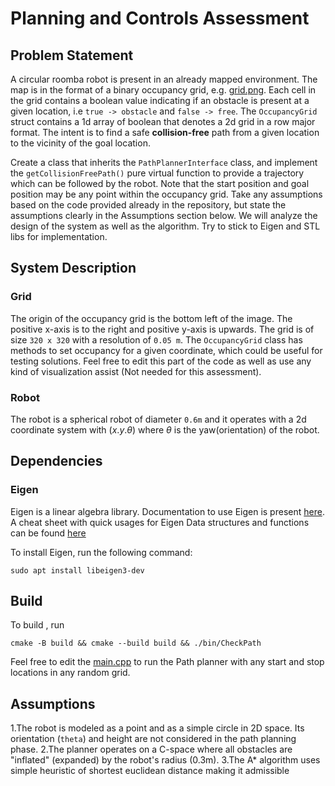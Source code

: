 # Planning and Controls Assessment

## Problem Statement

A circular roomba robot is present in an already mapped environment. The map is in the format of a binary occupancy
grid, e.g. [grid.png](grid.png). Each cell in the grid contains a boolean value indicating if an obstacle is present at
a given location, i.e `true -> obstacle` and `false -> free`. The `OccupancyGrid` struct contains a 1d array of boolean
that denotes a 2d grid in a row major format. The intent is to find a safe **collision-free** path from a given location
to the vicinity of the goal location.

Create a class that inherits the `PathPlannerInterface` class, and implement the `getCollisionFreePath()` pure virtual
function to provide a trajectory which can be followed by the robot. Note that the start position and goal position may
be any point within the occupancy grid. Take any assumptions based on the code provided already in the repository, but
state the assumptions clearly in the Assumptions section below. We will analyze the design of the system as well as the
algorithm. Try to stick to Eigen and STL libs for implementation.

## System Description

### Grid

The origin of the occupancy grid is the bottom left of the image. The positive x-axis is to the right and positive
y-axis is upwards. The grid is of size `320 x 320` with a resolution of `0.05 m`. The `OccupancyGrid` class has methods
to set occupancy for a given coordinate, which could be useful for testing solutions. Feel free to edit this part of the
code as well as use any kind of visualization assist (Not needed for this assessment).

### Robot

The robot is a spherical robot of diameter `0.6m` and it operates with a 2d coordinate system with $(x.y. \theta)$ where
$\theta$ is the yaw(orientation) of the robot.

## Dependencies

### Eigen

Eigen is a linear algebra library. Documentation to use Eigen is present
[here](https://eigen.tuxfamily.org/dox/group__QuickRefPage.html). A cheat sheet with quick usages for Eigen Data
structures and functions can be found [here](https://gist.github.com/gocarlos/c91237b02c120c6319612e42fa196d77)

To install Eigen, run the following command:

    sudo apt install libeigen3-dev

## Build

To build , run

    cmake -B build && cmake --build build && ./bin/CheckPath

Feel free to edit the [main.cpp](src/main.cpp) to run the Path planner with any start and stop locations in any random
grid.

## Assumptions

1.The robot is modeled as a point and as a simple circle in 2D space. Its orientation (`theta`) and height are not considered in the path planning phase.
2.The planner operates on a C-space where all obstacles are "inflated" (expanded) by the robot's radius (0.3m). 
3.The A* algorithm uses simple heuristic of shortest euclidean distance making it admissible

